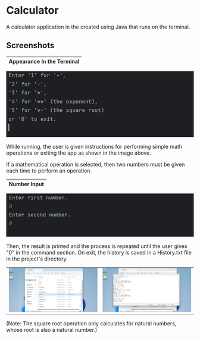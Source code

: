 
# Calculator

A calculator application in the created using Java that runs on the terminal.



## Screenshots
|                Appearance In the Terminal                 |
:------------------------------------------------:|
 ![appearanceInTerminal](screenshots/appearanceInTerminal.png)

While running, the user is given instructions for performing simple math operations or exiting the app as shown in the image above.

If a mathematical operation is selected, then two numbers must be given each time to perform an operation. 

|                Number Input                 |
:------------------------------------------------:|
 ![give Numbers](screenshots/giveNumbers.png)

Then, the result is printed and the process is repeated until the user gives "0" in the command section.
On exit, the history is saved in a History.txt file in the project's directory.

|                                  |                                  |            
:------------------------------------------------:|:------------------------------------------------:
![dir](screenshots/history_in_dir.png)      | ![content](screenshots/history_example.png) 

(Note: The square root operation only calculates for natural numbers, whose root is also a natural number.)